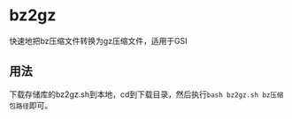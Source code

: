# bz2gz
快速地把bz压缩文件转换为gz压缩文件，适用于GSI

## 用法
下载存储库的bz2gz.sh到本地，cd到下载目录，然后执行`bash bz2gz.sh bz压缩包路径`即可。

